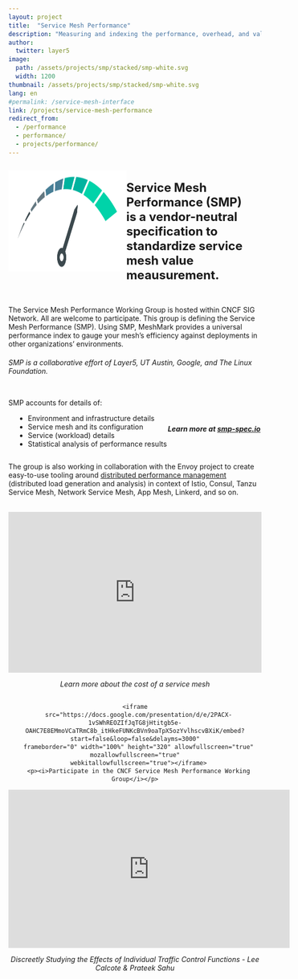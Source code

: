 ```yaml
---
layout: project
title:  "Service Mesh Performance"
description: "Measuring and indexing the performance, overhead, and value of the world's service mesh deployments."
author:
  twitter: layer5
image:
  path: /assets/projects/smp/stacked/smp-white.svg
  width: 1200
thumbnail: /assets/projects/smp/stacked/smp-white.svg
lang: en
#permalink: /service-mesh-interface
link: /projects/service-mesh-performance
redirect_from:
  - /performance
  - performance/
  - projects/performance/
---
```

<style>
ul.bullet li {
  margin-left:15px;
  position: relative;
  text-align: left;
}
ul.bullet ul {
  margin-left:25px;
  list-style-position: inside;
}
ul.bullet li ul {
  list-style-type: circle;
  margin-left:15px;
}
</style>

<div style="display: flex;
    justify-content: flex-start">

  <img src="/assets/projects/smp/stacked/smp-dark.svg"
      class="light-shadow" style="margin: auto;min-width:145px;height:200px;
     " />
  <div style="margin: auto;">
    <h4 class="black-text center" style="font-size:1.5rem">
    Service Mesh Performance (SMP)<br /> is a vendor-neutral specification to <br />
    <strong>standardize service mesh value meausurement</strong>.
    </h4>
  </div>
</div>

<p>The Service Mesh Performance Working Group is hosted within CNCF SIG Network. All are welcome to participate. This group is defining the Service Mesh Performance (SMP). Using SMP, MeshMark provides a universal performance index to gauge your mesh’s efficiency against deployments in other organizations’ environments.
</p>
<h6 class="center">SMP is a collaborative effort of Layer5, UT Austin, Google, and The Linux Foundation.</h6>

<div style="display: flex;
justify-content: flex-start center">
  <div>
    <p>SMP accounts for details of:</p>
    <ul class="bullet">
        <li>Environment and infrastructure details</li>
        <li>Service mesh and its configuration</li>
        <li>Service (workload) details</li>
        <li>Statistical analysis of performance results</li>
    </ul>
  </div>
  <div style="margin:auto;">
    <h5 class="l5-dark-grey-text" style="padding-top:25px;text-align: center;font-weight: bold;">
    Learn more at <a href="https://smp-spec.io">smp-spec.io</a></h5>
  </div>
</div>
<p>The group is also working in collaboration with the Envoy project to create easy-to-use tooling around <a href="/projects/service-mesh-distributed-performance-management">distributed performance management</a> (distributed load generation and analysis) in context of Istio, Consul, Tanzu Service Mesh, Network Service Mesh, App Mesh, Linkerd, and so on.
</p>
<div class="row">
  <br />
  <div
    class="col s12 m6"
    style="
      display: flex; height: auto; flex-direction: column;
      flex-flow: column; vertical-align: top; text-align: center;
      position: relative;">
    <iframe
      width="100%" height="320px" src="https://www.youtube.com/embed/LxP-yHrKL4M"
      frameborder="0" allow="accelerometer; autoplay; encrypted-media; gyroscope; picture-in-picture"
      allowfullscreen>
    </iframe>
    <p><i>Learn more about the cost of a service mesh</i></p>
  </div>
  <div class="col s12 m6"
  style="
    display: flex; height: auto; flex-direction: column;
    flex-flow: column; vertical-align: top; text-align: center;
    position: relative;">

    <iframe
      src="https://docs.google.com/presentation/d/e/2PACX-1vSWhREOZIfJqTG8jHtitgb5e-OAHC7E8EMmoVCaTRmC8b_itHkeFUNKcBVn9oaTpX5ozYvlhscvBXiK/embed?start=false&loop=false&delayms=3000"
      frameborder="0" width="100%" height="320" allowfullscreen="true" mozallowfullscreen="true"
      webkitallowfullscreen="true"></iframe>
      <p><i>Participate in the CNCF Service Mesh Performance Working Group</i></p>
  </div>
<div
    class="col s12 m6"
    style="
      display: flex; height: auto; flex-direction: column;
      flex-flow: column; vertical-align: top; text-align: center;
      position: relative;">
      <iframe width="560" height="315" src="https://www.youtube.com/embed/rgnb0-ntPko" frameborder="0" allow="accelerometer; autoplay; encrypted-media; gyroscope; picture-in-picture" allowfullscreen></iframe>
        <p><i>Discreetly Studying the Effects of Individual Traffic Control Functions - Lee Calcote & Prateek Sahu</i></p>
  </div>
</div>
